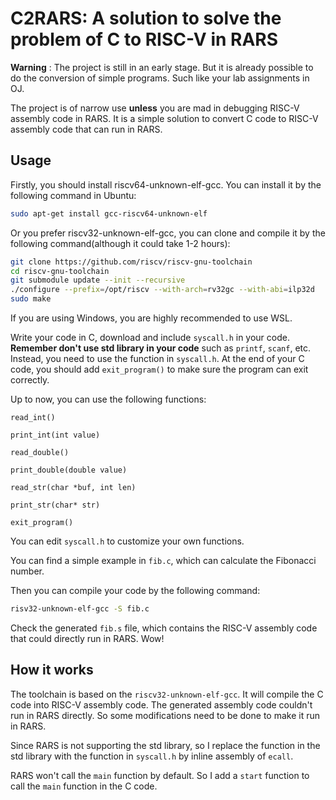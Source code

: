 # C2RARS: A solution to solve the problem of C to RISC-V in RARS

**Warning** : The project is still in an early stage. But it is already possible to do the conversion of simple programs. Such like your lab assignments in OJ.

The project is of narrow use **unless** you are mad in debugging RISC-V assembly code in RARS. It is a simple solution to convert C code to RISC-V assembly code that can run in RARS.

## Usage

Firstly, you should install riscv64-unknown-elf-gcc. You can install it by the following command in Ubuntu:

``` bash
sudo apt-get install gcc-riscv64-unknown-elf
```

Or you prefer riscv32-unknown-elf-gcc, you can clone and compile it by the following command(although it could take 1-2 hours):

``` bash
git clone https://github.com/riscv/riscv-gnu-toolchain
cd riscv-gnu-toolchain
git submodule update --init --recursive
./configure --prefix=/opt/riscv --with-arch=rv32gc --with-abi=ilp32d
sudo make
```

If you are using Windows, you are highly recommended to use WSL.


Write your code in C, download and include `syscall.h` in your code. **Remember don't use std library in your code** such as `printf`, `scanf`, etc. Instead, you need to use the function in `syscall.h`. At the end of your C code, you should add `exit_program()` to make sure the program can exit correctly.

Up to now, you can use the following functions:

`read_int()`

`print_int(int value)`

`read_double()`

`print_double(double value)`

`read_str(char *buf, int len)`

`print_str(char* str)`

`exit_program()`

You can edit `syscall.h` to customize your own functions.

You can find a simple example in `fib.c`, which can calculate the Fibonacci number.

Then you can compile your code by the following command:

``` bash
risv32-unknown-elf-gcc -S fib.c
```
Check the generated `fib.s` file, which contains the RISC-V assembly code that could directly run in RARS. Wow!

## How it works

The toolchain is based on the `riscv32-unknown-elf-gcc`. It will compile the C code into RISC-V assembly code. The generated assembly code couldn't run in RARS directly. So some modifications need to be done to make it run in RARS.

Since RARS is not supporting the std library, so I replace the function in the std library with the function in `syscall.h` by inline assembly of `ecall`.

RARS won't call the `main` function by default. So I add a `start` function to call the `main` function in the C code.